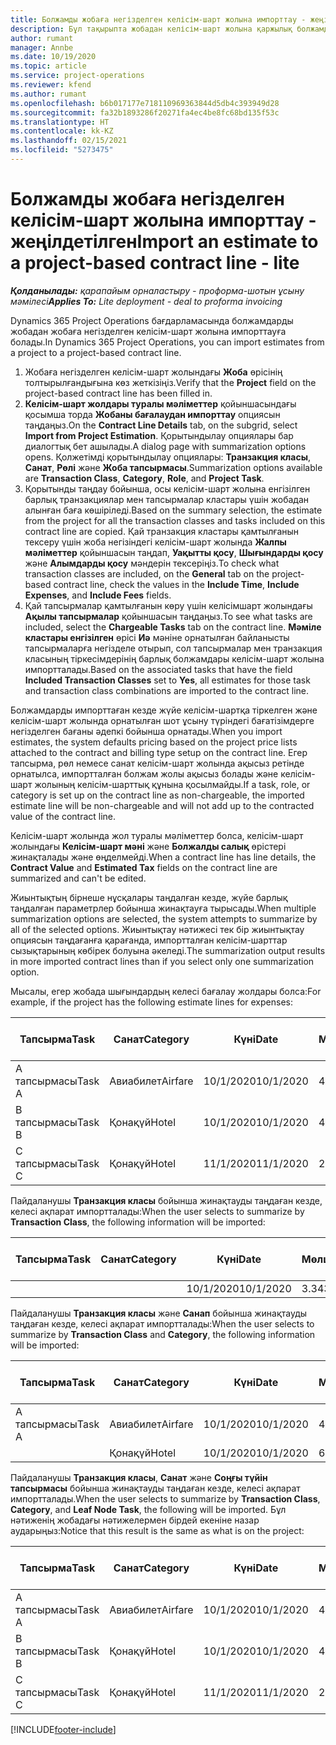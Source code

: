 ```yaml
---
title: Болжамды жобаға негізделген келісім-шарт жолына импорттау - жеңілдетілген
description: Бұл тақырыпта жобадан келісім-шарт жолына қаржылық болжамдарды импорттау туралы ақпарат берілген.
author: rumant
manager: Annbe
ms.date: 10/19/2020
ms.topic: article
ms.service: project-operations
ms.reviewer: kfend
ms.author: rumant
ms.openlocfilehash: b6b017177e718110969363844d5db4c393949d28
ms.sourcegitcommit: fa32b1893286f20271fa4ec4be8fc68bd135f53c
ms.translationtype: HT
ms.contentlocale: kk-KZ
ms.lasthandoff: 02/15/2021
ms.locfileid: "5273475"
---
```

# <a name="import-an-estimate-to-a-project-based-contract-line---lite"></a><span data-ttu-id="6f8a4-103">Болжамды жобаға негізделген келісім-шарт жолына импорттау - жеңілдетілген</span><span class="sxs-lookup"><span data-stu-id="6f8a4-103">Import an estimate to a project-based contract line - lite</span></span>

<span data-ttu-id="6f8a4-104">_**Қолданылады:** қарапайым орналастыру - проформа-шотын ұсыну мәмілесі_</span><span class="sxs-lookup"><span data-stu-id="6f8a4-104">_**Applies To:** Lite deployment - deal to proforma invoicing_</span></span>

<span data-ttu-id="6f8a4-105">Dynamics 365 Project Operations бағдарламасында болжамдарды жобадан жобаға негізделген келісім-шарт жолына импорттауға болады.</span><span class="sxs-lookup"><span data-stu-id="6f8a4-105">In Dynamics 365 Project Operations, you can import estimates from a project to a project-based contract line.</span></span>

1. <span data-ttu-id="6f8a4-106">Жобаға негізделген келісім-шарт жолындағы **Жоба** өрісінің толтырылғандығына көз жеткізіңіз.</span><span class="sxs-lookup"><span data-stu-id="6f8a4-106">Verify that the **Project** field on the project-based contract line has been filled in.</span></span>
2. <span data-ttu-id="6f8a4-107">**Келісім-шарт жолдары туралы мәліметтер** қойыншасындағы қосымша торда **Жобаны бағалаудан импорттау** опциясын таңдаңыз.</span><span class="sxs-lookup"><span data-stu-id="6f8a4-107">On the **Contract Line Details** tab, on the subgrid, select **Import from Project Estimation**.</span></span> <span data-ttu-id="6f8a4-108">Қорытындылау опциялары бар диалогтық бет ашылады.</span><span class="sxs-lookup"><span data-stu-id="6f8a4-108">A dialog page with summarization options opens.</span></span> <span data-ttu-id="6f8a4-109">Қолжетімді қорытындылау опциялары: **Транзакция класы**, **Санат**, **Рөлі** және **Жоба тапсырмасы**.</span><span class="sxs-lookup"><span data-stu-id="6f8a4-109">Summarization options available are **Transaction Class**, **Category**, **Role**, and **Project Task**.</span></span>
3. <span data-ttu-id="6f8a4-110">Қорытынды таңдау бойынша, осы келісім-шарт жолына енгізілген барлық транзакциялар мен тапсырмалар кластары үшін жобадан алынған баға көшіріледі.</span><span class="sxs-lookup"><span data-stu-id="6f8a4-110">Based on the summary selection, the estimate from the project for all the transaction classes and tasks included on this contract line are copied.</span></span> <span data-ttu-id="6f8a4-111">Қай транзакция кластары қамтылғанын тексеру үшін жоба негізіндегі келісім-шарт жолында **Жалпы мәліметтер** қойыншасын таңдап, **Уақытты қосу**, **Шығындарды қосу** және **Алымдарды қосу** мәндерін тексеріңіз.</span><span class="sxs-lookup"><span data-stu-id="6f8a4-111">To check what transaction classes are included, on the **General** tab on the project-based contract line, check the values in the **Include Time**, **Include Expenses**, and **Include Fees** fields.</span></span> 
4. <span data-ttu-id="6f8a4-112">Қай тапсырмалар қамтылғанын көру үшін келісімшарт жолындағы **Ақылы тапсырмалар** қойыншасын таңдаңыз.</span><span class="sxs-lookup"><span data-stu-id="6f8a4-112">To see what tasks are included, select the **Chargeable Tasks** tab on the contract line.</span></span> <span data-ttu-id="6f8a4-113">**Мәміле кластары енгізілген** өрісі **Иә** мәніне орнатылған байланысты тапсырмаларға негізделе отырып, сол тапсырмалар мен транзакция класының тіркесімдерінің барлық болжамдары келісім-шарт жолына импортталады.</span><span class="sxs-lookup"><span data-stu-id="6f8a4-113">Based on the associated tasks that have the field **Included Transaction Classes** set to **Yes**, all estimates for those task and transaction class combinations are imported to the contract line.</span></span>

<span data-ttu-id="6f8a4-114">Болжамдарды импорттаған кезде жүйе келісім-шартқа тіркелген және келісім-шарт жолында орнатылған шот ұсыну түріндегі бағатізімдерге негізделген бағаны әдепкі бойынша орнатады.</span><span class="sxs-lookup"><span data-stu-id="6f8a4-114">When you import estimates, the system defaults pricing based on the project price lists attached to the contract and billing type setup on the contract line.</span></span> <span data-ttu-id="6f8a4-115">Егер тапсырма, рөл немесе санат келісім-шарт жолында ақысыз ретінде орнатылса, импортталған болжам жолы ақысыз болады және келісім-шарт жолының келісім-шарттық құнына қосылмайды.</span><span class="sxs-lookup"><span data-stu-id="6f8a4-115">If a task, role, or category is set up on the contract line as non-chargeable, the imported estimate line will be non-chargeable and will not add up to the contracted value of the contract line.</span></span>

<span data-ttu-id="6f8a4-116">Келісім-шарт жолында жол туралы мәліметтер болса, келісім-шарт жолындағы **Келісім-шарт мәні** және **Болжалды салық** өрістері жинақталады және өңделмейді.</span><span class="sxs-lookup"><span data-stu-id="6f8a4-116">When a contract line has line details, the **Contract Value** and **Estimated Tax** fields on the contract line are summarized and can't be edited.</span></span>

<span data-ttu-id="6f8a4-117">Жиынтықтың бірнеше нұсқалары таңдалған кезде, жүйе барлық таңдалған параметрлер бойынша жинақтауға тырысады.</span><span class="sxs-lookup"><span data-stu-id="6f8a4-117">When multiple summarization options are selected, the system attempts to summarize by all of the selected options.</span></span> <span data-ttu-id="6f8a4-118">Жиынтықтау нәтижесі тек бір жиынтықтау опциясын таңдағанға қарағанда, импортталған келісім-шарттар сызықтарының көбірек болуына әкеледі.</span><span class="sxs-lookup"><span data-stu-id="6f8a4-118">The summarization output results in more imported contract lines than if you select only one summarization option.</span></span>

<span data-ttu-id="6f8a4-119">Мысалы, егер жобада шығындардың келесі бағалау жолдары болса:</span><span class="sxs-lookup"><span data-stu-id="6f8a4-119">For example, if the project has the following estimate lines for expenses:</span></span>

| <span data-ttu-id="6f8a4-120">Тапсырма</span><span class="sxs-lookup"><span data-stu-id="6f8a4-120">Task</span></span> | <span data-ttu-id="6f8a4-121">Санат</span><span class="sxs-lookup"><span data-stu-id="6f8a4-121">Category</span></span> | <span data-ttu-id="6f8a4-122">Күні</span><span class="sxs-lookup"><span data-stu-id="6f8a4-122">Date</span></span> | <span data-ttu-id="6f8a4-123">Мөлшер</span><span class="sxs-lookup"><span data-stu-id="6f8a4-123">Quantity</span></span> | <span data-ttu-id="6f8a4-124">Бірлік бағасы</span><span class="sxs-lookup"><span data-stu-id="6f8a4-124">Unit price</span></span> | <span data-ttu-id="6f8a4-125">Сомасы</span><span class="sxs-lookup"><span data-stu-id="6f8a4-125">Amount</span></span> |
| --- | --- | --- | --- | --- | --- |
| <span data-ttu-id="6f8a4-126">А тапсырмасы</span><span class="sxs-lookup"><span data-stu-id="6f8a4-126">Task A</span></span> | <span data-ttu-id="6f8a4-127">Авиабилет</span><span class="sxs-lookup"><span data-stu-id="6f8a4-127">Airfare</span></span> | <span data-ttu-id="6f8a4-128">10/1/2020</span><span class="sxs-lookup"><span data-stu-id="6f8a4-128">10/1/2020</span></span> | <span data-ttu-id="6f8a4-129">4</span><span class="sxs-lookup"><span data-stu-id="6f8a4-129">4</span></span> | <span data-ttu-id="6f8a4-130">400</span><span class="sxs-lookup"><span data-stu-id="6f8a4-130">400</span></span> | <span data-ttu-id="6f8a4-131">1600</span><span class="sxs-lookup"><span data-stu-id="6f8a4-131">1600</span></span> |
| <span data-ttu-id="6f8a4-132">B тапсырмасы</span><span class="sxs-lookup"><span data-stu-id="6f8a4-132">Task B</span></span> | <span data-ttu-id="6f8a4-133">Қонақүй</span><span class="sxs-lookup"><span data-stu-id="6f8a4-133">Hotel</span></span> | <span data-ttu-id="6f8a4-134">10/1/2020</span><span class="sxs-lookup"><span data-stu-id="6f8a4-134">10/1/2020</span></span> | <span data-ttu-id="6f8a4-135">4</span><span class="sxs-lookup"><span data-stu-id="6f8a4-135">4</span></span> | <span data-ttu-id="6f8a4-136">200</span><span class="sxs-lookup"><span data-stu-id="6f8a4-136">200</span></span> | <span data-ttu-id="6f8a4-137">800</span><span class="sxs-lookup"><span data-stu-id="6f8a4-137">800</span></span> |
| <span data-ttu-id="6f8a4-138">С тапсырмасы</span><span class="sxs-lookup"><span data-stu-id="6f8a4-138">Task C</span></span> | <span data-ttu-id="6f8a4-139">Қонақүй</span><span class="sxs-lookup"><span data-stu-id="6f8a4-139">Hotel</span></span> | <span data-ttu-id="6f8a4-140">11/1/2020</span><span class="sxs-lookup"><span data-stu-id="6f8a4-140">11/1/2020</span></span> | <span data-ttu-id="6f8a4-141">2</span><span class="sxs-lookup"><span data-stu-id="6f8a4-141">2</span></span> | <span data-ttu-id="6f8a4-142">200</span><span class="sxs-lookup"><span data-stu-id="6f8a4-142">200</span></span> | <span data-ttu-id="6f8a4-143">400</span><span class="sxs-lookup"><span data-stu-id="6f8a4-143">400</span></span> |

<span data-ttu-id="6f8a4-144">Пайдаланушы **Транзакция класы** бойынша жинақтауды таңдаған кезде, келесі ақпарат импортталады:</span><span class="sxs-lookup"><span data-stu-id="6f8a4-144">When the user selects to summarize by **Transaction Class**, the following information will be imported:</span></span>

| <span data-ttu-id="6f8a4-145">Тапсырма</span><span class="sxs-lookup"><span data-stu-id="6f8a4-145">Task</span></span> | <span data-ttu-id="6f8a4-146">Санат</span><span class="sxs-lookup"><span data-stu-id="6f8a4-146">Category</span></span> | <span data-ttu-id="6f8a4-147">Күні</span><span class="sxs-lookup"><span data-stu-id="6f8a4-147">Date</span></span> | <span data-ttu-id="6f8a4-148">Мөлшер</span><span class="sxs-lookup"><span data-stu-id="6f8a4-148">Quantity</span></span> | <span data-ttu-id="6f8a4-149">Бірлік бағасы</span><span class="sxs-lookup"><span data-stu-id="6f8a4-149">Unit price</span></span> | <span data-ttu-id="6f8a4-150">Сомасы</span><span class="sxs-lookup"><span data-stu-id="6f8a4-150">Amount</span></span> |
| --- | --- | --- | --- | --- | --- |
| &nbsp; | &nbsp; | <span data-ttu-id="6f8a4-151">10/1/2020</span><span class="sxs-lookup"><span data-stu-id="6f8a4-151">10/1/2020</span></span> | <span data-ttu-id="6f8a4-152">3.34</span><span class="sxs-lookup"><span data-stu-id="6f8a4-152">3.34</span></span> | <span data-ttu-id="6f8a4-153">840</span><span class="sxs-lookup"><span data-stu-id="6f8a4-153">840</span></span> | <span data-ttu-id="6f8a4-154">2800</span><span class="sxs-lookup"><span data-stu-id="6f8a4-154">2800</span></span> |

<span data-ttu-id="6f8a4-155">Пайдаланушы **Транзакция класы** және **Санап** бойынша жинақтауды таңдаған кезде, келесі ақпарат импортталады:</span><span class="sxs-lookup"><span data-stu-id="6f8a4-155">When the user selects to summarize by **Transaction Class** and **Category**, the following information will be imported:</span></span>

| <span data-ttu-id="6f8a4-156">Тапсырма</span><span class="sxs-lookup"><span data-stu-id="6f8a4-156">Task</span></span> | <span data-ttu-id="6f8a4-157">Санат</span><span class="sxs-lookup"><span data-stu-id="6f8a4-157">Category</span></span> | <span data-ttu-id="6f8a4-158">Күні</span><span class="sxs-lookup"><span data-stu-id="6f8a4-158">Date</span></span> | <span data-ttu-id="6f8a4-159">Мөлшер</span><span class="sxs-lookup"><span data-stu-id="6f8a4-159">Quantity</span></span> | <span data-ttu-id="6f8a4-160">Бірлік бағасы</span><span class="sxs-lookup"><span data-stu-id="6f8a4-160">Unit price</span></span> | <span data-ttu-id="6f8a4-161">Сомасы</span><span class="sxs-lookup"><span data-stu-id="6f8a4-161">Amount</span></span> |
| --- | --- | --- | --- | --- | --- |
| <span data-ttu-id="6f8a4-162">А тапсырмасы</span><span class="sxs-lookup"><span data-stu-id="6f8a4-162">Task A</span></span> | <span data-ttu-id="6f8a4-163">Авиабилет</span><span class="sxs-lookup"><span data-stu-id="6f8a4-163">Airfare</span></span> | <span data-ttu-id="6f8a4-164">10/1/2020</span><span class="sxs-lookup"><span data-stu-id="6f8a4-164">10/1/2020</span></span> | <span data-ttu-id="6f8a4-165">4</span><span class="sxs-lookup"><span data-stu-id="6f8a4-165">4</span></span> | <span data-ttu-id="6f8a4-166">400</span><span class="sxs-lookup"><span data-stu-id="6f8a4-166">400</span></span> | <span data-ttu-id="6f8a4-167">1600</span><span class="sxs-lookup"><span data-stu-id="6f8a4-167">1600</span></span> |
| &nbsp;| <span data-ttu-id="6f8a4-168">Қонақүй</span><span class="sxs-lookup"><span data-stu-id="6f8a4-168">Hotel</span></span> | <span data-ttu-id="6f8a4-169">10/1/2020</span><span class="sxs-lookup"><span data-stu-id="6f8a4-169">10/1/2020</span></span> | <span data-ttu-id="6f8a4-170">6</span><span class="sxs-lookup"><span data-stu-id="6f8a4-170">6</span></span> | <span data-ttu-id="6f8a4-171">200</span><span class="sxs-lookup"><span data-stu-id="6f8a4-171">200</span></span> | <span data-ttu-id="6f8a4-172">1200</span><span class="sxs-lookup"><span data-stu-id="6f8a4-172">1200</span></span> |

<span data-ttu-id="6f8a4-173">Пайдаланушы **Транзакция класы**, **Санат** және **Соңғы түйін тапсырмасы** бойынша жинақтауды таңдаған кезде, келесі ақпарат импортталады.</span><span class="sxs-lookup"><span data-stu-id="6f8a4-173">When the user selects to summarize by **Transaction Class**, **Category**, and **Leaf Node Task**, the following will be imported.</span></span> <span data-ttu-id="6f8a4-174">Бұл нәтиженің жобадағы нәтижелермен бірдей екеніне назар аударыңыз:</span><span class="sxs-lookup"><span data-stu-id="6f8a4-174">Notice that this result is the same as what is on the project:</span></span>

| <span data-ttu-id="6f8a4-175">Тапсырма</span><span class="sxs-lookup"><span data-stu-id="6f8a4-175">Task</span></span> | <span data-ttu-id="6f8a4-176">Санат</span><span class="sxs-lookup"><span data-stu-id="6f8a4-176">Category</span></span> | <span data-ttu-id="6f8a4-177">Күні</span><span class="sxs-lookup"><span data-stu-id="6f8a4-177">Date</span></span> | <span data-ttu-id="6f8a4-178">Мөлшер</span><span class="sxs-lookup"><span data-stu-id="6f8a4-178">Quantity</span></span> | <span data-ttu-id="6f8a4-179">Бірлік бағасы</span><span class="sxs-lookup"><span data-stu-id="6f8a4-179">Unit price</span></span> | <span data-ttu-id="6f8a4-180">Сомасы</span><span class="sxs-lookup"><span data-stu-id="6f8a4-180">Amount</span></span> |
| --- | --- | --- | --- | --- | --- |
| <span data-ttu-id="6f8a4-181">А тапсырмасы</span><span class="sxs-lookup"><span data-stu-id="6f8a4-181">Task A</span></span> | <span data-ttu-id="6f8a4-182">Авиабилет</span><span class="sxs-lookup"><span data-stu-id="6f8a4-182">Airfare</span></span> | <span data-ttu-id="6f8a4-183">10/1/2020</span><span class="sxs-lookup"><span data-stu-id="6f8a4-183">10/1/2020</span></span> | <span data-ttu-id="6f8a4-184">4</span><span class="sxs-lookup"><span data-stu-id="6f8a4-184">4</span></span> | <span data-ttu-id="6f8a4-185">400</span><span class="sxs-lookup"><span data-stu-id="6f8a4-185">400</span></span> | <span data-ttu-id="6f8a4-186">1600</span><span class="sxs-lookup"><span data-stu-id="6f8a4-186">1600</span></span> |
| <span data-ttu-id="6f8a4-187">B тапсырмасы</span><span class="sxs-lookup"><span data-stu-id="6f8a4-187">Task B</span></span> | <span data-ttu-id="6f8a4-188">Қонақүй</span><span class="sxs-lookup"><span data-stu-id="6f8a4-188">Hotel</span></span> | <span data-ttu-id="6f8a4-189">10/1/2020</span><span class="sxs-lookup"><span data-stu-id="6f8a4-189">10/1/2020</span></span> | <span data-ttu-id="6f8a4-190">4</span><span class="sxs-lookup"><span data-stu-id="6f8a4-190">4</span></span> | <span data-ttu-id="6f8a4-191">200</span><span class="sxs-lookup"><span data-stu-id="6f8a4-191">200</span></span> | <span data-ttu-id="6f8a4-192">800</span><span class="sxs-lookup"><span data-stu-id="6f8a4-192">800</span></span> |
| <span data-ttu-id="6f8a4-193">С тапсырмасы</span><span class="sxs-lookup"><span data-stu-id="6f8a4-193">Task C</span></span> | <span data-ttu-id="6f8a4-194">Қонақүй</span><span class="sxs-lookup"><span data-stu-id="6f8a4-194">Hotel</span></span> | <span data-ttu-id="6f8a4-195">11/1/2020</span><span class="sxs-lookup"><span data-stu-id="6f8a4-195">11/1/2020</span></span> | <span data-ttu-id="6f8a4-196">2</span><span class="sxs-lookup"><span data-stu-id="6f8a4-196">2</span></span> | <span data-ttu-id="6f8a4-197">200</span><span class="sxs-lookup"><span data-stu-id="6f8a4-197">200</span></span> | <span data-ttu-id="6f8a4-198">400</span><span class="sxs-lookup"><span data-stu-id="6f8a4-198">400</span></span> |


[!INCLUDE[footer-include](../../includes/footer-banner.md)]